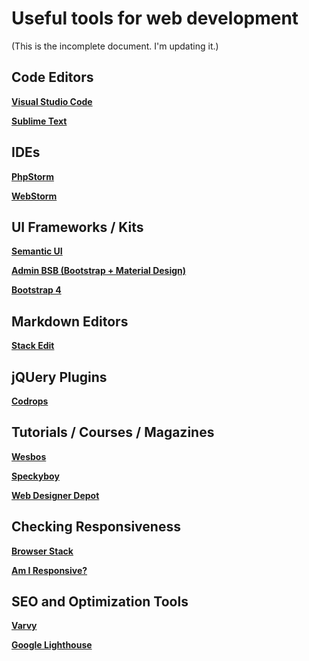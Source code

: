 Useful tools for web development
=
(This is the incomplete document. I'm updating it.)

Code Editors
-
**[Visual Studio Code](https://code.visualstudio.com/)**

**[Sublime Text](https://www.sublimetext.com/)**


IDEs
-
**[PhpStorm](https://www.jetbrains.com/phpstorm/)**

**[WebStorm](https://www.jetbrains.com/webstorm/)**


UI Frameworks / Kits
-
**[Semantic UI](https://semantic-ui.com)**

**[Admin BSB (Bootstrap + Material Design)](https://github.com/gurayyarar/AdminBSBMaterialDesign)**

**[Bootstrap 4](https://getbootstrap.com/)**


Markdown Editors
-
**[Stack Edit](https://stackedit.io/)**


jQUery Plugins
-
[**Codrops**](https://tympanus.net/codrops/)


Tutorials / Courses / Magazines
-
[**Wesbos**](http://wesbos.com/)

[**Speckyboy**](https://speckyboy.com/)

[**Web Designer Depot**](https://www.webdesignerdepot.com/)


Checking Responsiveness
-
[**Browser Stack**](https://www.browserstack.com)

[**Am I Responsive?**](http://ami.responsivedesign.is/)


SEO and Optimization Tools
-
[**Varvy**](https://varvy.com/)

[**Google Lighthouse**](https://developers.google.com/web/tools/lighthouse/)
